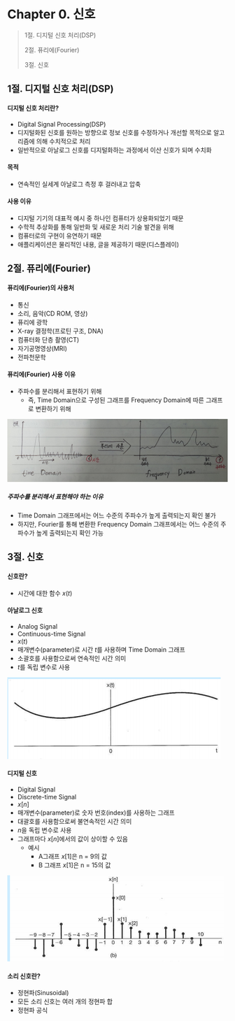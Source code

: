 #  Chapter 0. 신호
> 1절. 디지털 신호 처리(DSP)
>
> 2절. 퓨리에(Fourier)
>
> 3절. 신호

## 1절. 디지털 신호 처리(DSP)
#### 디지털 신호 처리란?
* Digital Signal Processing(DSP)
* 디지털화된 신호를 원하는 방향으로 정보 신호를 수정하거나 개선할 목적으로 알고리즘에 의해 수치적으로 처리
* 일반적으로 아날로그 신호를 디지털화하는 과정에서 이산 신호가 되며 수치화

#### 목적
* 연속적인 실세계 아날로그 측정 후 걸러내고 압축

#### 사용 이유
* 디지털 기기의 대표적 예시 중 하나인 컴퓨터가 상용화되었기 때문
* 수학적 추상화를 통해 일반화 및 새로운 처리 기술 발견을 위해
* 컴퓨터로의 구현이 유연하기 때문
* 애플리케이션은 물리적인 내용, 글을 제공하기 때문(디스플레이)

## 2절. 퓨리에(Fourier)
#### 퓨리에(Fourier)의 사용처
* 통신
* 소리, 음악(CD ROM, 영상)
* 퓨리에 광학
* X-ray 결정학(프로틴 구조, DNA)
* 컴퓨터화 단층 촬영(CT)
* 자기공명영상(MRI)
* 전파천문학

#### 퓨리에(Fourier) 사용 이유
* 주파수를 분리해서 표현하기 위해
    * 즉, Time Domain으로 구성된 그래프를 Frequency Domain에 따른 그래프로 변환하기 위해

![TimeFrequency](https://github.com/BangYunseo/TIL/blob/main/Communication/SignalWithSystem/Image/ch00/TimeFrequency.PNG)

##### 주파수를 분리해서 표현해야 하는 이유
* Time Domain 그래프에서는 어느 수준의 주파수가 높게 출력되는지 확인 불가
* 하지만, Fourier를 통해 변환한 Frequency Domain 그래프에서는 어느 수준의 주파수가 높게 출력되는지 확인 가능

## 3절. 신호
#### 신호란?
* 시간에 대한 함수 $x(t)$

#### 아날로그 신호
* Analog Signal
* Continuous-time Signal
* $x(t)$
* 매개변수(parameter)로 시간 $t$를 사용하며 Time Domain 그래프
* 소괄호를 사용함으로써 연속적인 시간 의미
* $t$를 독립 변수로 사용

![Analog](https://github.com/BangYunseo/TIL/blob/main/Communication/SignalWithSystem/Image/ch00/Analog.PNG)

#### 디지털 신호
* Digital Signal
* Discrete-time Signal
* $x[n]$
* 매개변수(parameter)로 숫자 번호(index)를 사용하는 그래프
* 대괄호를 사용함으로써 불연속적인 시간 의미
* $n$을 독립 변수로 사용
* 그래프마다 $x[n]$에서의 값이 상이할 수 있음
    * 예시
        * A그래프 $x[1]$은 n = 9의 값
        * B 그래프 $x[1]$은 n = 15의 값

![Digital](https://github.com/BangYunseo/TIL/blob/main/Communication/SignalWithSystem/Image/ch00/Digital.PNG)

#### 소리 신호란?
* 정현파(Sinusoidal)
* 모든 소리 신호는 여러 개의 정현파 합
* 정현파 공식